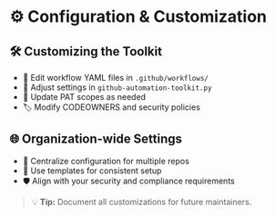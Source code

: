 # ⚙️ Configuration & Customization

## 🛠️ Customizing the Toolkit
- 📝 Edit workflow YAML files in `.github/workflows/`
- 🔧 Adjust settings in `github-automation-toolkit.py`
- 🔑 Update PAT scopes as needed
- 🏷️ Modify CODEOWNERS and security policies

## 🌐 Organization-wide Settings
- 🏢 Centralize configuration for multiple repos
- 🔄 Use templates for consistent setup
- 🛡️ Align with your security and compliance requirements

> 💡 **Tip:** Document all customizations for future maintainers.
